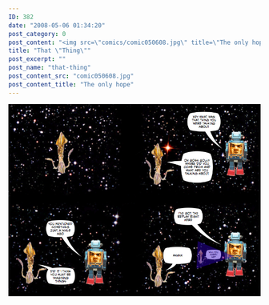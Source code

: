 ```yaml
---
ID: 382
date: "2008-05-06 01:34:20"
post_category: 0
post_content: "<img src=\"comics/comic050608.jpg\" title=\"The only hope\" />"
title: "That \"Thing\""
post_excerpt: ""
post_name: "that-thing"
post_content_src: "comic050608.jpg"
post_content_title: "The only hope"
---
```



[![The only hope](/comics-hi-res/comic050608.jpg)](/comics-hi-res/comic050608.jpg "The only hope")
